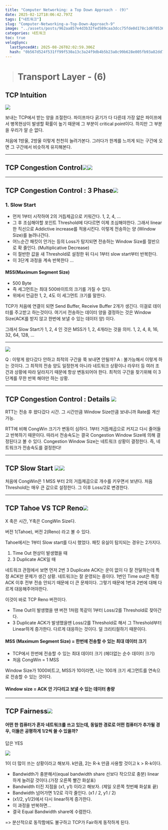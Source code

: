 ```yaml
---
title: "Computer Networking: a Top Down Approach - (9)"
date: 2025-02-12T18:06:42.797Z
tags: ["네트워크"]
slug: "Computer-Networking-a-Top-Down-Approach-9"
image: "../assets/posts/962aa857e4d3b32fed589caa3dcc75fde0d178c1d6f053658885c2e444518486.png"
categories: 네트워크
toc: true
velogSync:
  lastSyncedAt: 2025-08-26T02:02:59.306Z
  hash: "0b567d524f531ff99f530a13c3a24f9db4b5b23a8c99b628e005fb93a82dd7ba"
---
```


> # Transport Layer - (6)

## TCP Intuition

![](/assets/posts/325e9d3ca1c3ae439a94f85dd84723ae981e422a1eacc41649eea67e82144e46.png)

보내는 TCP에서 받는 양을 조절한다. 파이프마다 굵기가 다 다른데 가장 얇은 파이프에서 병목현상이 발생할 확률이 높기 때문에 그 부분이 critical point이다. 하지만 그 부분을 우리가 알 순 없다. 

처음에 1방울, 2방울 이렇게 천천히 늘려가본다. 그러다가 한계를 느끼게 되는 구간에 오면 그 구간에서 비슷하게 유지해본다. 

---

## TCP Congestion Control![](/assets/posts/5f766132143c900ab9b615f2f2c5a6ccbbef8add791e9e47feaf97dfc497497d.png)![](/assets/posts/3fc5f37e34cc1ddcd2097a004480e79f50c9f987406cb45430e162718cf271db.png)

---

## TCP Congestion Control : 3 Phase![](/assets/posts/c8eafdd051ce9ae3031b334ba8e7f68488f591c6aa232b7223458af57a5378fb.png)

### 1. Slow Start
- 먼저 1부터 시작하여 2의 거듭제곱으로 키워간다. 1, 2, 4, ... 
- 그 후 조심해야할 포인트 Threshold에 다다르면 이제 조심해야한다. 그래서 linear한 직선으로 Addictive increase를 적용시킨다. 이렇게 전송하는 양 (Window Size)를 늘려나간다.
- 어느순간 패킷이 안가는 등의 Loss가 탐지되면 전송하는 Window Size를 절반으로 확 줄인다. (Multiplicative Decrease)
- 이 절반한 값을 새 Threshold로 설정한 뒤 다시 1부터 slow start부터 반복한다.
- 이 3단계 과정을 계속 반복한다 ... 

#### MSS(Maximum Segment Size)
- 500 Byte
- 즉 세그먼트는 최대 500바이트의 크기를 가질 수 있다.
- 위에서 언급한 1, 2, 4도 이 세그먼트 크기를 말한다. 

TCP가 처음에 연결이 되면 Send Buffer, Receive Buffer 2개가 생긴다. 이걸로 데이터를 주고받고 하는것이다. 여기서 전송하는 데이터 양을 결정하는 것은 Window Size(ACK를 받지 않고 한번에 보낼 수 있는 데이터 양) 이다. 

그래서 Slow Start가 1, 2, 4 인 것은 MSS가 1, 2, 4개라는 것을 의미. 
1, 2, 4, 8, 16, 32, 64, 128, ...

---

![](/assets/posts/f7e61fc35bf547d0eaee93de01fe7f451ae2e73352b3da99d5a811004224f75b.png)

Q : 이렇게 왔다갔다 안하고 최적의 구간을 쭉 보내면 안될까?
A : 불가능해서 이렇게 하는 것이다. 그 최적의 전송 양도 일정한게 아니라 네트워크 상황이나 라우터 등 여러 조건과 상황에 따라 달라지기 때문에 항상 변동되어야 한다. 최적의 구간을 찾기위해 이 3단계를 무한 반복 해야만 하는 상황.

---

## TCP Congestion Control : Details ![](/assets/posts/fc0de6b15800f825c9ec003afe10099cfcbf1255d116a6acce9e5b960d7f568f.png)

RTT는 전송 후 왔다갔다 시간. 그 시간만큼 Window Size만큼 보내니까 Rate를 계산가능.

RTT에 비해 CongWin 크기가 변동이 심하다. 1부터 거듭제곱으로 커지고 다시 줄어들고 반복하기 때문이다. 따라서 전송속도는 결국 Congestion Window Size에 의해 결정된다고 볼 수 있다. Congestion Window Size는 네트워크 상황이 결정한다. 즉, 네트워크가 전송속도를 결정한다!

---

## TCP Slow Start ![](/assets/posts/c286446412f92cce232b70ce5381a2bf8d5273087d42d2b282ec556bea483792.png)![](/assets/posts/06adb3ffd9e8afda660e79a6d379269bd8c8be8cc305eb60b5aa10dbe8b15bbd.png)

처음에 CongWin은 1 MSS 부터 2의 거듭제곱으로 개수를 키우면서 보낸다.
처음 Threshold는 매우 큰 값으로 설정한다. 그 이후 Loss/2로 변경한다.

---

## TCP Tahoe VS TCP Reno![](/assets/posts/e229e47e4fcff0d952732e211ab82113b368ae289bc71ed2d4e27b1588ee679d.png)

X 축은 시간, Y축은 CongWin Size다.

버전 1(Tahoe), 버전 2(Reno) 라고 볼 수 있다.

Tahoe에서는 1부터 Slow start를 다시 했었다. 패킷 유실이 탐지되는 경우는 2가지다.

1. Time Out 현상이 발생했을 때
2. 3 Duplicate ACK일 때

네트워크 관점에서 보면 먼저 2번 3 Duplicate ACK는 운이 없이 다 잘 전달하는데 특정 ACK만 문제가 생긴 상황. 네트워크는 잘 운영되는 중이다. 1번인 Time out은 특정 ACK 이후 전부 전송 안되기 때문에 더 큰 문제이다. 그렇기 때문에 1번과 2번에 대해 다르게 대응해주어야한다. 

이것이 바로 TCP Reno 버전이다.
- Time Out이 발생했을 땐 버전 1처럼 똑같이 1부터 Loss/2를 Threshold로 찾아간다.
- 3 Duplicate ACK가 발생했을땐 Loss/2를 Threshold로 해서 그 Threshold부터 Linear하게 증가한다. 다르게 대응하는 것이다. 덜 크리티컬하기 때문이다.

#### MSS (Maximum Segment Size) = 한번에 전송할 수 있는 최대 데이터 크기
- TCP에서 한번에 전송할 수 있는 최대 데이터 크기 (헤더없는 순수 데이터 크기)
- 처음 CongWin = 1 MSS

Window Size가 1000비트고, MSS가 10이라면, 나는 100개 크기 세그먼트를 연속으로 전송할 수 있는 것이다.

#### Window size = ACK 안 기다리고 보낼 수 있는 데이터 총량

---

## TCP Fairness![](/assets/posts/5e3fa9e5bc78d7052964d9dcff20d5e7401a25e9fc87d2a3b8d66de285a09ea2.png)
#### 어떤 한 컴퓨터가 혼자 네트워크를 쓰고 있는데, 동일한 경로로 어떤 컴퓨터가 추가될 경우, 이들은 공평하게 1/2씩 쓸 수 있을까?
답은 YES

![](/assets/posts/1a9b0f7df5d86d572c52cdd365f673c84eb6abb663df2c625340e01e41594aa9.png)

1이 더 많이 쓰는 상황이라고 해보자. k만큼, 2는 R-k 만큼 사용할 것이고 k > R-k이다.

- Bandwidth가 충분해서(equal bandwidth share 선보다 작으므로 충분) linear하게 늘려갈 것이다.(가장 오른쪽 빨간 화살표)
- Bandwidth 터진 지점을 (x1, y1) 이라고 해보자. (제일 오른쪽 첫번째 화살표 끝)
- Bandwidth 넘어가면 1/2로 각각 줄인다. (x1 / 2, y1 / 2) 
- (x1/2, y1/2)에서 다시 linear하게 증가한다. 
- 이 과정을 반복하면...
- 결국 Equal Bandwidth share에 수렴한다.

=> 분산적으로 동작함에도 불구하고 TCP가 Fair하게 동작하게 된다. 